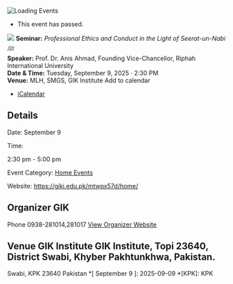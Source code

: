 ![Loading Events](https://giki.edu.pk/event/professional-ethics-and-conduct-in-the-light-of-seerat-un-nabi-%ef%b7%ba/)
  * This event has passed.


![](https://giki.edu.pk/wp-content/uploads/2025/09/Prof.-Dr-Anis-Ahmad.jpeg)
**Seminar:** _Professional Ethics and Conduct in the Light of Seerat-un-Nabi ﷺ_  
**Speaker:** Prof. Dr. Anis Ahmad, Founding Vice-Chancellor, Riphah International University  
**Date & Time:** Tuesday, September 9, 2025 · 2:30 PM  
**Venue:** MLH, SMGS, GIK Institute
Add to calendar 
  * [ iCalendar ](webcal://giki.edu.pk/event/professional-ethics-and-conduct-in-the-light-of-seerat-un-nabi-%ef%b7%ba/?ical=1)


##  Details  

Date: 
     September 9  

Time: 
    
2:30 pm - 5:00 pm  

Event Category:
    [Home Events](https://giki.edu.pk/events/category/home_events/) 

Website: 
     <https://giki.edu.pk/mtwpx57d/home/>
## Organizer      GIK  

Phone 
     0938-281014,281017       [View Organizer Website](https://www.giki.edu.pk)
##  Venue       GIK Institute       GIK Institute, Topi 23640, District Swabi, Khyber Pakhtunkhwa, Pakistan.   
Swabi, KPK 23640 Pakistan
  *[ September 9 ]: 2025-09-09
  *[KPK]: KPK
